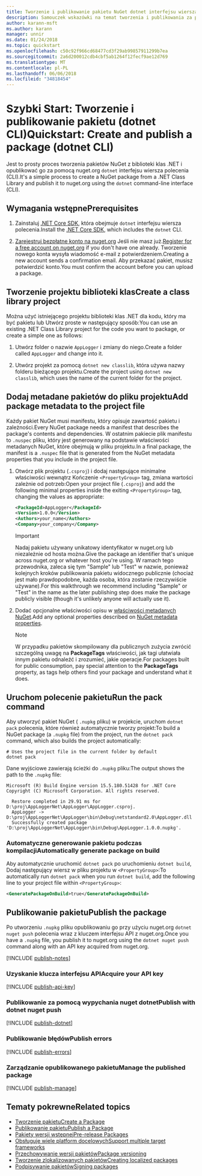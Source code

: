 ```yaml
---
title: Tworzenie i publikowanie pakietu NuGet dotnet interfejsu wiersza polecenia
description: Samouczek wskazówki na temat tworzenia i publikowania za pomocą .NET Core CLI, platformy dotnet pakietu NuGet.
author: karann-msft
ms.author: karann
manager: unnir
ms.date: 01/24/2018
ms.topic: quickstart
ms.openlocfilehash: c50c92f966cd68477cd3f29ab99857911299b7ea
ms.sourcegitcommit: 2a6d200012cdb4cbf5ab1264f12fecf9ae12d769
ms.translationtype: MT
ms.contentlocale: pl-PL
ms.lasthandoff: 06/06/2018
ms.locfileid: "34818454"
---
```

# <a name="quickstart-create-and-publish-a-package-dotnet-cli"></a><span data-ttu-id="cc41a-103">Szybki Start: Tworzenie i publikowanie pakietu (dotnet CLI)</span><span class="sxs-lookup"><span data-stu-id="cc41a-103">Quickstart: Create and publish a package (dotnet CLI)</span></span>

<span data-ttu-id="cc41a-104">Jest to prosty proces tworzenia pakietów NuGet z biblioteki klas .NET i opublikować go za pomocą nuget.org `dotnet` interfejsu wiersza polecenia (CLI).</span><span class="sxs-lookup"><span data-stu-id="cc41a-104">It's a simple process to create a NuGet package from a .NET Class Library and publish it to nuget.org using the `dotnet` command-line interface (CLI).</span></span>

## <a name="prerequisites"></a><span data-ttu-id="cc41a-105">Wymagania wstępne</span><span class="sxs-lookup"><span data-stu-id="cc41a-105">Prerequisites</span></span>

1. <span data-ttu-id="cc41a-106">Zainstaluj [.NET Core SDK](https://www.microsoft.com/net/download/), która obejmuje `dotnet` interfejsu wiersza polecenia.</span><span class="sxs-lookup"><span data-stu-id="cc41a-106">Install the [.NET Core SDK](https://www.microsoft.com/net/download/), which includes the `dotnet` CLI.</span></span>

1. <span data-ttu-id="cc41a-107">[Zarejestruj bezpłatne konto na nuget.org](https://www.nuget.org/users/account/LogOn?returnUrl=%2F) Jeśli nie masz już.</span><span class="sxs-lookup"><span data-stu-id="cc41a-107">[Register for a free account on nuget.org](https://www.nuget.org/users/account/LogOn?returnUrl=%2F) if you don't have one already.</span></span> <span data-ttu-id="cc41a-108">Tworzenie nowego konta wysyła wiadomość e-mail z potwierdzeniem.</span><span class="sxs-lookup"><span data-stu-id="cc41a-108">Creating a new account sends a confirmation email.</span></span> <span data-ttu-id="cc41a-109">Aby przekazać pakiet, musisz potwierdzić konto.</span><span class="sxs-lookup"><span data-stu-id="cc41a-109">You must confirm the account before you can upload a package.</span></span>

## <a name="create-a-class-library-project"></a><span data-ttu-id="cc41a-110">Tworzenie projektu biblioteki klas</span><span class="sxs-lookup"><span data-stu-id="cc41a-110">Create a class library project</span></span>

<span data-ttu-id="cc41a-111">Można użyć istniejącego projektu biblioteki klas .NET dla kodu, który ma być pakietu lub Utwórz proste w następujący sposób:</span><span class="sxs-lookup"><span data-stu-id="cc41a-111">You can use an existing .NET Class Library project for the code you want to package, or create a simple one as follows:</span></span>

1. <span data-ttu-id="cc41a-112">Utwórz folder o nazwie `AppLogger` i zmiany do niego.</span><span class="sxs-lookup"><span data-stu-id="cc41a-112">Create a folder called `AppLogger` and change into it.</span></span>

1. <span data-ttu-id="cc41a-113">Utwórz projekt za pomocą `dotnet new classlib`, która używa nazwy folderu bieżącego projektu.</span><span class="sxs-lookup"><span data-stu-id="cc41a-113">Create the project using `dotnet new classlib`, which uses the name of the current folder for the project.</span></span>

## <a name="add-package-metadata-to-the-project-file"></a><span data-ttu-id="cc41a-114">Dodaj metadane pakietów do pliku projektu</span><span class="sxs-lookup"><span data-stu-id="cc41a-114">Add package metadata to the project file</span></span>

<span data-ttu-id="cc41a-115">Każdy pakiet NuGet musi manifestu, który opisuje zawartość pakietu i zależności.</span><span class="sxs-lookup"><span data-stu-id="cc41a-115">Every NuGet package needs a manifest that describes the package's contents and dependencies.</span></span> <span data-ttu-id="cc41a-116">W ostatnim pakiecie plik manifestu to `.nuspec` pliku, który jest generowany na podstawie właściwości metadanych NuGet, które obejmują w pliku projektu.</span><span class="sxs-lookup"><span data-stu-id="cc41a-116">In a final package, the manifest is a `.nuspec` file that is generated from the NuGet metadata properties that you include in the project file.</span></span>

1. <span data-ttu-id="cc41a-117">Otwórz plik projektu (`.csproj`) i dodaj następujące minimalne właściwości wewnątrz Kończenie `<PropertyGroup>` tag, zmiana wartości zależnie od potrzeb:</span><span class="sxs-lookup"><span data-stu-id="cc41a-117">Open your project file (`.csproj`) and add the following minimal properties inside the exiting `<PropertyGroup>` tag, changing the values as appropriate:</span></span>

    ```xml
    <PackageId>AppLogger</PackageId>
    <Version>1.0.0</Version>
    <Authors>your_name</Authors>
    <Company>your_company</Company>
    ```

    > [!Important]
    > <span data-ttu-id="cc41a-118">Nadaj pakietu używany unikatowy identyfikator w nuget.org lub niezależnie od hosta można.</span><span class="sxs-lookup"><span data-stu-id="cc41a-118">Give the package an identifier that's unique across nuget.org or whatever host you're using.</span></span> <span data-ttu-id="cc41a-119">W ramach tego przewodnika, zaleca się tym "Sample" lub "Test" w nazwie, ponieważ kolejnych kroków publikowania pakietu widocznego publicznie (chociaż jest mało prawdopodobne, każda osoba, która zostanie rzeczywiście używane).</span><span class="sxs-lookup"><span data-stu-id="cc41a-119">For this walkthrough we recommend including "Sample" or "Test" in the name as the later publishing step does make the package publicly visible (though it's unlikely anyone will actually use it).</span></span>

1. <span data-ttu-id="cc41a-120">Dodać opcjonalne właściwości opisu w [właściwości metadanych NuGet](/dotnet/core/tools/csproj#nuget-metadata-properties).</span><span class="sxs-lookup"><span data-stu-id="cc41a-120">Add any optional properties described on [NuGet metadata properties](/dotnet/core/tools/csproj#nuget-metadata-properties).</span></span>

    > [!Note]
    > <span data-ttu-id="cc41a-121">W przypadku pakietów skompilowany dla publicznych zużycia zwrócić szczególną uwagę na **PackageTags** właściwości, jak tagi ułatwiała innym pakietu odnaleźć i zrozumieć, jakie operacje.</span><span class="sxs-lookup"><span data-stu-id="cc41a-121">For packages built for public consumption, pay special attention to the **PackageTags** property, as tags help others find your package and understand what it does.</span></span>

## <a name="run-the-pack-command"></a><span data-ttu-id="cc41a-122">Uruchom polecenie pakietu</span><span class="sxs-lookup"><span data-stu-id="cc41a-122">Run the pack command</span></span>

<span data-ttu-id="cc41a-123">Aby utworzyć pakiet NuGet ( `.nupkg` pliku) w projekcie, uruchom `dotnet pack` polecenia, które również automatycznie tworzy projekt:</span><span class="sxs-lookup"><span data-stu-id="cc41a-123">To build a NuGet package (a `.nupkg` file) from the project, run the `dotnet pack` command, which also builds the project automatically:</span></span>

```cli
# Uses the project file in the current folder by default
dotnet pack
```

<span data-ttu-id="cc41a-124">Dane wyjściowe zawierają ścieżki do `.nupkg` pliku:</span><span class="sxs-lookup"><span data-stu-id="cc41a-124">The output shows the path to the `.nupkg` file:</span></span>

```output
Microsoft (R) Build Engine version 15.5.180.51428 for .NET Core
Copyright (C) Microsoft Corporation. All rights reserved.

  Restore completed in 29.91 ms for D:\proj\AppLoggerNet\AppLogger\AppLogger.csproj.
  AppLogger -> D:\proj\AppLoggerNet\AppLogger\bin\Debug\netstandard2.0\AppLogger.dll
  Successfully created package 'D:\proj\AppLoggerNet\AppLogger\bin\Debug\AppLogger.1.0.0.nupkg'.
```

### <a name="automatically-generate-package-on-build"></a><span data-ttu-id="cc41a-125">Automatyczne generowanie pakietu podczas kompilacji</span><span class="sxs-lookup"><span data-stu-id="cc41a-125">Automatically generate package on build</span></span>

<span data-ttu-id="cc41a-126">Aby automatycznie uruchomić `dotnet pack` po uruchomieniu `dotnet build`, Dodaj następujący wiersz w pliku projektu w `<PropertyGroup>`:</span><span class="sxs-lookup"><span data-stu-id="cc41a-126">To automatically run `dotnet pack` when you run `dotnet build`, add the following line to your project file within `<PropertyGroup>`:</span></span>

```xml
<GeneratePackageOnBuild>true</GeneratePackageOnBuild>
```

## <a name="publish-the-package"></a><span data-ttu-id="cc41a-127">Publikowanie pakietu</span><span class="sxs-lookup"><span data-stu-id="cc41a-127">Publish the package</span></span>

<span data-ttu-id="cc41a-128">Po utworzeniu `.nupkg` pliku opublikowaniu go przy użyciu nuget.org `dotnet nuget push` polecenia wraz z kluczem interfejsu API z nuget.org.</span><span class="sxs-lookup"><span data-stu-id="cc41a-128">Once you have a `.nupkg` file, you publish it to nuget.org using the `dotnet nuget push` command along with an API key acquired from nuget.org.</span></span>

[!INCLUDE [publish-notes](includes/publish-notes.md)]

### <a name="acquire-your-api-key"></a><span data-ttu-id="cc41a-129">Uzyskanie klucza interfejsu API</span><span class="sxs-lookup"><span data-stu-id="cc41a-129">Acquire your API key</span></span>

[!INCLUDE [publish-api-key](includes/publish-api-key.md)]

### <a name="publish-with-dotnet-nuget-push"></a><span data-ttu-id="cc41a-130">Publikowanie za pomocą wypychania nuget dotnet</span><span class="sxs-lookup"><span data-stu-id="cc41a-130">Publish with dotnet nuget push</span></span>

[!INCLUDE [publish-dotnet](includes/publish-dotnet.md)]

### <a name="publish-errors"></a><span data-ttu-id="cc41a-131">Publikowanie błędów</span><span class="sxs-lookup"><span data-stu-id="cc41a-131">Publish errors</span></span>

[!INCLUDE [publish-errors](includes/publish-errors.md)]

### <a name="manage-the-published-package"></a><span data-ttu-id="cc41a-132">Zarządzanie opublikowanego pakietu</span><span class="sxs-lookup"><span data-stu-id="cc41a-132">Manage the published package</span></span>

[!INCLUDE [publish-manage](includes/publish-manage.md)]

## <a name="related-topics"></a><span data-ttu-id="cc41a-133">Tematy pokrewne</span><span class="sxs-lookup"><span data-stu-id="cc41a-133">Related topics</span></span>

- [<span data-ttu-id="cc41a-134">Tworzenie pakietu</span><span class="sxs-lookup"><span data-stu-id="cc41a-134">Create a Package</span></span>](../create-packages/creating-a-package.md)
- [<span data-ttu-id="cc41a-135">Publikowanie pakietu</span><span class="sxs-lookup"><span data-stu-id="cc41a-135">Publish a Package</span></span>](../create-packages/publish-a-package.md)
- [<span data-ttu-id="cc41a-136">Pakiety wersji wstępnej</span><span class="sxs-lookup"><span data-stu-id="cc41a-136">Pre-release Packages</span></span>](../create-packages/Prerelease-Packages.md)
- [<span data-ttu-id="cc41a-137">Obsługuje wiele platform docelowych</span><span class="sxs-lookup"><span data-stu-id="cc41a-137">Support multiple target frameworks</span></span>](../create-packages/supporting-multiple-target-frameworks.md)
- [<span data-ttu-id="cc41a-138">Przechowywanie wersji pakietów</span><span class="sxs-lookup"><span data-stu-id="cc41a-138">Package versioning</span></span>](../reference/package-versioning.md)
- [<span data-ttu-id="cc41a-139">Tworzenie zlokalizowanych pakietów</span><span class="sxs-lookup"><span data-stu-id="cc41a-139">Creating localized packages</span></span>](../create-packages/creating-localized-packages.md)
- [<span data-ttu-id="cc41a-140">Podpisywanie pakietów</span><span class="sxs-lookup"><span data-stu-id="cc41a-140">Signing packages</span></span>](../create-packages/Sign-a-package.md)
